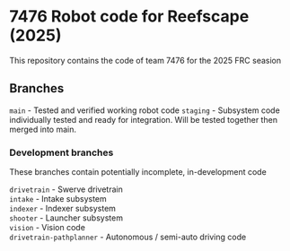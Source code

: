 # 7476 Robot code for Reefscape (2025)

This repository contains the code of team 7476 for the 2025 FRC seasion

## Branches
`main` - Tested and verified working robot code
`staging` - Subsystem code individually tested and ready for integration. Will be tested together then merged into main.

### Development branches
These branches contain potentially incomplete, in-development code

`drivetrain` - Swerve drivetrain  
`intake` - Intake subsystem  
`indexer` - Indexer subsystem  
`shooter` - Launcher subsystem  
`vision` - Vision code  
`drivetrain-pathplanner` - Autonomous / semi-auto driving code  
